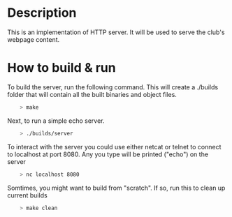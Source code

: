 # Description
This is an implementation of HTTP server. It will be used to serve the club's webpage content.

# How to build & run
To build the server, run the following command. This will create a ./builds folder that will contain all the built binaries and object files.
```bash
    > make
```
Next, to run a simple echo server.
```bash
    > ./builds/server
```
To interact with the server you could use either netcat or telnet to connect to localhost at port 8080. Any you type will be printed ("echo") on the server
```bash
    > nc localhost 8080
```
Somtimes, you might want to build from "scratch". If so, run this to clean up current builds
```bash
    > make clean
```
